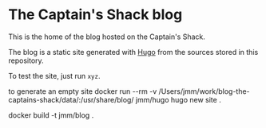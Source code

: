 # The Captain's Shack blog

This is the home of the blog hosted on the Captain's Shack.

The blog is a static site generated with [Hugo](http://www.gohugo.io/) from the sources
stored in this repository.

To test the site, just run `xyz`.

to generate an empty site docker run --rm -v /Users/jmm/work/blog-the-captains-shack/data/:/usr/share/blog/  jmm/hugo hugo new site .

docker build -t jmm/blog .
